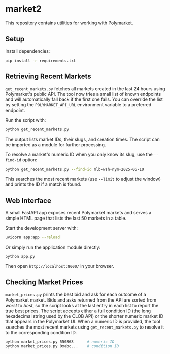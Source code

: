 # market2

This repository contains utilities for working with [Polymarket](https://polymarket.com).

## Setup

Install dependencies:

```bash
pip install -r requirements.txt
```

## Retrieving Recent Markets

`get_recent_markets.py` fetches all markets created in the last 24 hours using Polymarket's public API. The tool now tries a small list of known endpoints and will automatically fall back if the first one fails. You can override the list by setting the `POLYMARKET_API_URL` environment variable to a preferred endpoint.

Run the script with:

```bash
python get_recent_markets.py
```

The output lists market IDs, their slugs, and creation times. The script can be
imported as a module for further processing.

To resolve a market's numeric ID when you only know its slug, use the
``--find-id`` option:

```bash
python get_recent_markets.py --find-id mlb-wsh-nym-2025-06-10
```

This searches the most recent markets (use ``--limit`` to adjust the window)
and prints the ID if a match is found.

## Web Interface

A small FastAPI app exposes recent Polymarket markets and serves a simple HTML
page that lists the last 50 markets in a table.

Start the development server with:

```bash
uvicorn app:app --reload
```

Or simply run the application module directly:

```bash
python app.py
```

Then open `http://localhost:8000/` in your browser.

## Checking Market Prices

`market_prices.py` prints the best bid and ask for each outcome of a Polymarket
market. Bids and asks returned from the API are sorted from *worst* to *best*,
so the script looks at the last entry in each list to report the true best
prices. The script accepts either a full condition ID (the long hexadecimal
string used by the CLOB API) or the shorter numeric market ID that appears in
the Polymarket UI. When a numeric ID is provided, the tool searches the most
recent markets using `get_recent_markets.py` to resolve it to the corresponding
condition ID.

```bash
python market_prices.py 550868      # numeric ID
python market_prices.py 0xabc...    # condition ID
```
